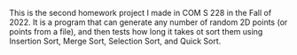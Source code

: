 This is the second homework project I made in COM S 228 in the Fall of 2022. It is a program that can generate any number of random 2D points (or points from a file),
and then tests how long it takes ot sort them using Insertion Sort, Merge Sort, Selection Sort, and Quick Sort.
